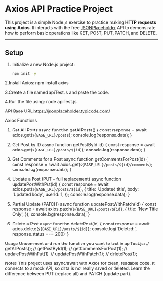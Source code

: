 # Axios API Practice Project

This project is a simple Node.js exercise to practice making **HTTP requests using Axios**. It interacts with the free [JSONPlaceholder](https://jsonplaceholder.typicode.com/) API to demonstrate how to perform basic operations like GET, POST, PUT, PATCH, and DELETE.

---

## Setup

1. Initialize a new Node.js project:
   ```bash
   npm init -y
2.Install Axios:
npm install axios

3.Create a file named apiTest.js and paste the code.

4.Run the file using:
node apiTest.js

API Base URL
https://jsonplaceholder.typicode.com/

Axios Functions

1. Get All Posts
async function getAllPosts() {
  const response = await axios.get(`${BASE_URL}/posts`);
  console.log(response.data);
}

2. Get Post by ID
async function getPostById(id) {
  const response = await axios.get(`${BASE_URL}/posts/${id}`);
  console.log(response.data);
}

3. Get Comments for a Post
async function getCommentsForPost(id) {
  const response = await axios.get(`${BASE_URL}/posts/${id}/comments`);
  console.log(response.data);
}

4. Update a Post (PUT – full replacement)
async function updatePostWithPut(id) {
  const response = await axios.put(`${BASE_URL}/posts/${id}`, {
    title: 'Updated title',
    body: 'Updated body',
    userId: 1,
  });
  console.log(response.data);
}

5. Partial Update (PATCH)
async function updatePostWithPatch(id) {
  const response = await axios.patch(`${BASE_URL}/posts/${id}`, {
    title: 'New Title Only',
  });
  console.log(response.data);
}

6. Delete a Post
async function deletePost(id) {
  const response = await axios.delete(`${BASE_URL}/posts/${id}`);
  console.log('Deleted:', response.status === 200);
}


 Usage
 Uncomment and run the function you want to test in apiTest.js:
 // getAllPosts();
// getPostById(1);
// getCommentsForPost(1);
// updatePostWithPut(1);
// updatePostWithPatch(1);
// deletePost(1);


Notes
This project uses async/await with Axios for clean, readable code.
It connects to a mock API, so data is not really saved or deleted.
Learn the difference between PUT (replace all) and PATCH (update part).
